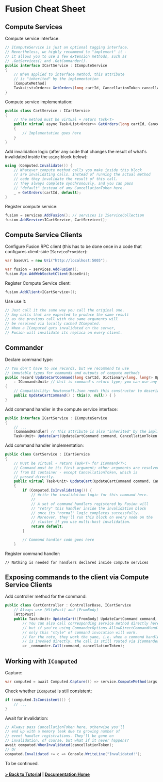 # Fusion Cheat Sheet

## Compute Services

Compute service interface:
```cs
// IComputeService is just an optional tagging interface.
// Nevertheless, we highly recommend to "implement" it -
// it allows you to use a few extension methods, such as
// .GetServices() and .GetCommander().
public interface ICartService : IComputeService
{
    // When applied to interface method, this attribute 
    // is "inherited" by the implementation
    [ComputeMethod]
    Task<List<Order>> GetOrders(long cartId, CancellationToken cancellationToken = default);
}
```
Compute service implementation:
```cs
public class CartService : ICartService 
{
    // The method must be virtual + return Task<T>
    public virtual async Task<List<Order>> GetOrders(long cartId, CancellationToken cancellationToken)
    {
        // Implementation goes here
    }
}    
```

Add invalidation logic (after any code that changes the result of what's invalidated inside the `using` block below):
```cs
using (Computed.Invalidate()) {
    // Whatever compute method calls you make inside this block
    // are invalidating calls. Instead of running the actual method 
    // code they invalidate the result of this call.
    // They always complete synchronously, and you can pass
    // "default" instead of any CancellationToken here.
    _ = GetOrders(cartId, default);
}    
```

Register compute service:
```cs
fusion = services.AddFusion(); // services is IServiceCollection
fusion.AddService<ICartService, CartService>();
```

## Compute Service Clients

Configure Fusion RPC client (this has to be done once in a code that configures client-side `IServiceProvider`):
```cs
var baseUri = new Uri("http://localhost:5005");

var fusion = services.AddFusion();
fusion.Rpc.AddWebSocketClient(baseUri);
```

Register Compute Service client:
```cs
fusion.AddClient<ICartService>();
```

Use use it:
```cs
// Just call it the same way you call the original one.
// Any calls that are expected to produce the same result
// as the previous call with the same arguments will
// be resolved via locally cached IComputed.
// When a IComputed gets invalidated on the server,
// Fusion will invalidate its replica on every client.
```

## Commander

Declare command type:
```cs
// You don't have to use records, but we recommend to use
// immutable types for commands and outputs of compute methods
public record UpdateCartCommand(long CartId, Dictionary<long, long?> Updates) 
    : ICommand<Unit> // Unit is command's return type; you can use any other
{
    // Compatibility: Newtonsoft.Json needs this constructor to deserialize the record
    public UpdateCartCommand() : this(0, null!) { }
}
```

Add command handler in the compute service interface:
```cs
public interface ICartService : IComputeService
{
    // ...
    [CommandHandler] // This attribute is also "inherited" by the impl.
    Task<Unit> UpdateCart(UpdateCartCommand command, CancellationToken cancellationToken = default);
```

Add command handler implementation:
```cs
public class CartService : ICartService 
{
    // Must be virtual + return Task<T> for ICommand<T>;
    // Command must be its first argument; other arguments are resolved
    // from DI container - except CancellationToken, which is 
    // passed directly.
    public virtual Task<Unit> UpdateCart(UpdateCartCommand command, CancellationToken cancellationToken) 
    {
        if (Computed.IsInvalidating()) {
            // Write the invalidation logic for this command here.
            //
            // A set of command handlers registered by Fusion will
            // "retry" this handler inside the invalidation block
            // once its "normal" logic completes successfully.
            // Moreover, they'll run this block on every node on the 
            // cluster if you use multi-host invalidation.
            return default;
        }

        // Command handler code goes here
    }

```

Register command handler:
```
// Nothing is needed for handlers declared inside compute services
```

## Exposing commands to the client via Compute Service Clients

Add controller method for the command:
```cs
public class CartController : ControllerBase, ICartService
    // Always use [HttpPost] and [FromBody]
    [HttpPost]
    public Task<Unit> UpdateCart([FromBody] UpdateCartCommand command, CancellationToken cancellationToken)
        // You can also call corresponding service method directly here,
        // but if you're using CommanderOptions.AllowDirectCommandHandlerCalls = false,
        // only this "style" of command invocation will work.
        // For the note, they work the same, i.e. when a command handler
        // is invoked directly, the call is still routed via ICommander.
        => _commander.Call(command, cancellationToken);
```        

## Working with `IComputed`

Capture:
```cs
var computed = await Computed.Capture(() => service.ComputeMethod(args, cancellationToken));
```

Check whether `IComputed` is still consistent:
```cs
if (computed.IsConsistent()) {
    // ...
}
```

Await for invalidation:
```cs
// Always pass CancellationToken here, otherwise you'll
// end up with a memory leak due to growing number of
// event handler registrations. They'll be gone on
// invalidation, of course, but what if it never happens?
await computed.WhenInvalidated(cancellationToken);
// Or
computed.Invalidated += c => Console.WriteLine("Invalidated!");
```

To be continued.

#### [&gt; Back to Tutorial](./README.md) | [Documentation Home](../index.md)
